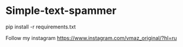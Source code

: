 # Simple-text-spammer
pip install -r requirements.txt


Follow my instagram
https://www.instagram.com/vmaz_original/?hl=ru
